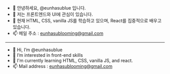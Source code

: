 - 👋 안녕하세요, @eunhasublue 입니다.
- 👀 저는 프론트엔드와 UI에 관심이 있습니다.
- 🌱 현재 HTML, CSS, vanilla JS를 학습하고 있으며, React를 집중적으로 배우고 있습니다.
- 📫 메일 주소 : eunhasublooming@gmail.com

---

- 👋 Hi, I’m @eunhasublue
- 👀 I’m interested in front-end skills 
- 🌱 I'm currently learning HTML, CSS, vanilla JS, and react.
- 📫 Mail address : eunhasublooming@gmail.com

<!---
eunhasublue/eunhasublue is a ✨ special ✨ repository because its `README.md` (this file) appears on your GitHub profile.
You can click the Preview link to take a look at your changes.
--->

